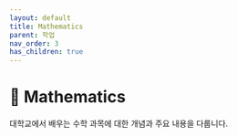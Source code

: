 ```yaml
---
layout: default
title: Mathematics
parent: 학업
nav_order: 3
has_children: true
---
```

# 📐 Mathematics

대학교에서 배우는 수학 과목에 대한 개념과 주요 내용을 다룹니다.